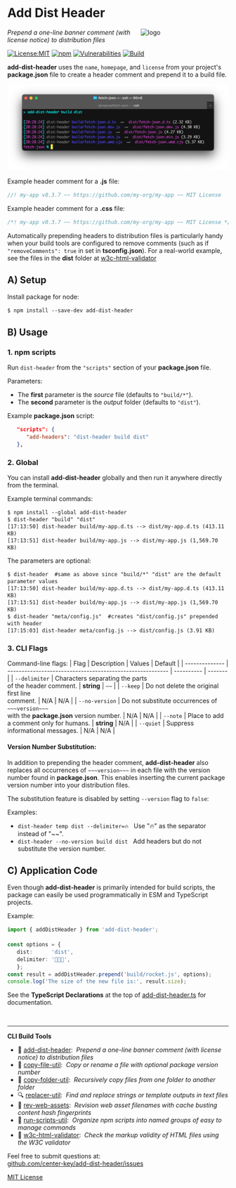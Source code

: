 # Add Dist Header
<img src=https://centerkey.com/graphics/center-key-logo.svg align=right width=200 alt=logo>

_Prepend a one-line banner comment (with license notice) to distribution files_

[![License:MIT](https://img.shields.io/badge/License-MIT-blue.svg)](https://github.com/center-key/add-dist-header/blob/main/LICENSE.txt)
[![npm](https://img.shields.io/npm/v/add-dist-header.svg)](https://www.npmjs.com/package/add-dist-header)
[![Vulnerabilities](https://snyk.io/test/github/center-key/add-dist-header/badge.svg)](https://snyk.io/test/github/center-key/add-dist-header)
[![Build](https://github.com/center-key/add-dist-header/workflows/build/badge.svg)](https://github.com/center-key/add-dist-header/actions/workflows/run-spec-on-push.yaml)

**add-dist-header** uses the `name`, `homepage`, and `license` from your project's **package.json**
file to create a header comment and prepend it to a build file.

<img src=https://raw.githubusercontent.com/center-key/add-dist-header/main/screenshot.png
width=800 alt=screenshot>

Example header comment for a **.js** file:
```javascript
//! my-app v0.3.7 ~~ https://github.com/my-org/my-app ~~ MIT License
```
Example header comment for a **.css** file:
```javascript
/*! my-app v0.3.7 ~~ https://github.com/my-org/my-app ~~ MIT License */
```

Automatically prepending headers to distribution files is particularly handy when your build
tools are configured to remove comments (such as if `"removeComments": true` in set
in **tsconfig.json**).
For a real-world example, see the files in the **dist** folder at
[w3c-html-validator](https://github.com/center-key/w3c-html-validator/tree/main/dist)

## A) Setup
Install package for node:
```shell
$ npm install --save-dev add-dist-header
```

## B) Usage
### 1. npm scripts
Run `dist-header` from the `"scripts"` section of your **package.json** file.

Parameters:
* The **first** parameter is the *source* file (defaults to `"build/*"`).
* The **second** parameter is the *output* folder (defaults to `"dist"`).

Example **package.json** script:
```json
   "scripts": {
      "add-headers": "dist-header build dist"
   },
```

### 2. Global
You can install **add-dist-header** globally and then run it anywhere directly from the terminal.

Example terminal commands:
```shell
$ npm install --global add-dist-header
$ dist-header "build" "dist"
[17:13:50] dist-header build/my-app.d.ts --> dist/my-app.d.ts (413.11 KB)
[17:13:51] dist-header build/my-app.js --> dist/my-app.js (1,569.70 KB)
```

The parameters are optional:
```shell
$ dist-header  #same as above since "build/*" "dist" are the default parameter values
[17:13:50] dist-header build/my-app.d.ts --> dist/my-app.d.ts (413.11 KB)
[17:13:51] dist-header build/my-app.js --> dist/my-app.js (1,569.70 KB)
$ dist-header "meta/config.js"  #creates "dist/config.js" prepended with header
[17:15:03] dist-header meta/config.js --> dist/config.js (3.91 KB)
```

### 3. CLI Flags
Command-line flags:
| Flag           | Description                                               | Values     | Default |
| -------------- | --------------------------------------------------------- | ---------- | ------- |
| `--delimiter`  | Characters separating the parts<br>of the header comment. | **string** | `~~`    |
| `--keep`       | Do not delete the original first line<br>comment.         | N/A        | N/A     |
| `--no-version` | Do not substitute occurrences of `~~~version~~~`<br>with the **package.json** version number. | N/A | N/A |
| `--note`       | Place to add a comment only for humans.                   | **string** | N/A     |
| `--quiet`      | Suppress informational messages.                          | N/A        | N/A     |

#### Version Number Substitution:
In addition to prepending the header comment, **add-dist-header** also replaces all occurrences of
`~~~version~~~` in each file with the version number found in **package.json**.
This enables inserting the current package version number into your distribution files.

The substitution feature is disabled by setting `--version` flag to `false`:

Examples:
   - `dist-header temp dist --delimiter=🔥` &nbsp; Use "🔥" as the separator instead of "~~".
   - `dist-header --no-version build dist`  &nbsp; Add headers but do not substitute the version number.

## C) Application Code
Even though **add-dist-header** is primarily intended for build scripts, the package can easily be used programmatically in ESM and TypeScript projects.

Example:
``` typescript
import { addDistHeader } from 'add-dist-header';

const options = {
   dist:      'dist',
   delimiter: '🚀🚀🚀',
   };
const result = addDistHeader.prepend('build/rocket.js', options);
console.log('The size of the new file is:', result.size);
```

See the **TypeScript Declarations** at the top of [add-dist-header.ts](add-dist-header.ts) for documentation.

<br>

---
**CLI Build Tools**
   - 🎋 [add-dist-header](https://github.com/center-key/add-dist-header):&nbsp; _Prepend a one-line banner comment (with license notice) to distribution files_
   - 📄 [copy-file-util](https://github.com/center-key/copy-file-util):&nbsp; _Copy or rename a file with optional package version number_
   - 📂 [copy-folder-util](https://github.com/center-key/copy-folder-util):&nbsp; _Recursively copy files from one folder to another folder_
   - 🔍 [replacer-util](https://github.com/center-key/replacer-util):&nbsp; _Find and replace strings or template outputs in text files_
   - 🔢 [rev-web-assets](https://github.com/center-key/rev-web-assets):&nbsp; _Revision web asset filenames with cache busting content hash fingerprints_
   - 🚆 [run-scripts-util](https://github.com/center-key/run-scripts-util):&nbsp; _Organize npm scripts into named groups of easy to manage commands_
   - 🚦 [w3c-html-validator](https://github.com/center-key/w3c-html-validator):&nbsp; _Check the markup validity of HTML files using the W3C validator_

Feel free to submit questions at:<br>
[github.com/center-key/add-dist-header/issues](https://github.com/center-key/add-dist-header/issues)

[MIT License](LICENSE.txt)
